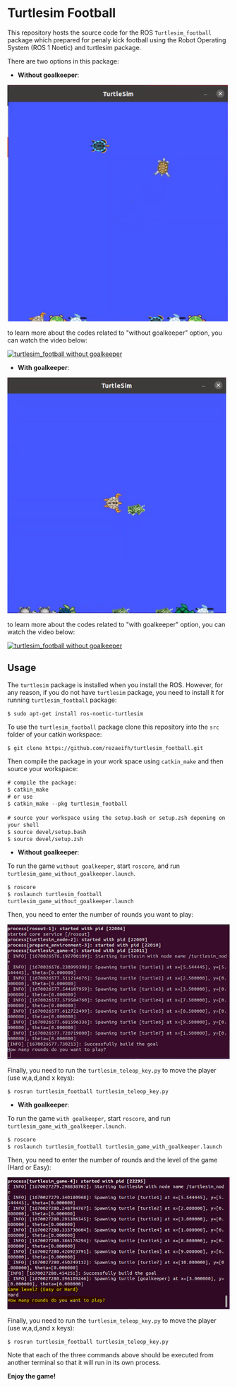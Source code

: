 # Turtlesim Football

This repository hosts the source code for the ROS `Turtlesim_football` package which prepared for penaly kick football using the Robot Operating System (ROS 1 Noetic) and turtlesim package.

There are two options in this package:
- **Without goalkeeper**:

![Short Game Play](docs/without_goalkeeper_demo.gif)

to learn more about the codes related to "without goalkeeper" option, you can watch the video below:

[![turtlesim_football without goalkeeper](https://img.youtube.com/vi/w-5_SKlBvhw/0.jpg)](https://youtu.be/w-5_SKlBvhw)

- **With goalkeeper**:

![Short Game Play](docs/with_goalkeeper_demo.gif)

to learn more about the codes related to "with goalkeeper" option, you can watch the video below:

[![turtlesim_football without goalkeeper](https://img.youtube.com/vi/se4f_wFxhCM/0.jpg)](https://youtu.be/se4f_wFxhCM)

## Usage
The `turtlesim` package is installed when you install the ROS. However, for any reason, if you do not have `turtlesim` package, you need to install it for running `turtlesim_football` package:

```console
$ sudo apt-get install ros-noetic-turtlesim
```

To use the `turtlesim_football` package clone this repository into the `src` folder of your catkin workspace:

```console
$ git clone https://github.com/rezaeifh/turtlesim_football.git
```

Then compile the package in your work space using `catkin_make` and then source your workspace:

```console
# compile the package:
$ catkin_make
# or use
$ catkin_make --pkg turtlesim_football

# source your workspace using the setup.bash or setup.zsh depening on your shell
$ source devel/setup.bash
$ source devel/setup.zsh
```
- **Without goalkeeper**:

To run the game `without goalkeeper`, start `roscore`, and run  `turtlesim_game_without_goalkeeper.launch`.

```console
$ roscore
$ roslaunch turtlesim_football turtlesim_game_without_goalkeeper.launch
```

Then, you need to enter the number of rounds you want to play:

![input](docs/input_without.PNG)

Finally, you need to run the `turtlesim_teleop_key.py` to move the player (use w,a,d,and x keys):

```console
$ rosrun turtlesim_football turtlesim_teleop_key.py
```

- **With goalkeeper**:

To run the game `with goalkeeper`, start `roscore`, and run  `turtlesim_game_with_goalkeeper.launch`.

```console
$ roscore
$ roslaunch turtlesim_football turtlesim_game_with_goalkeeper.launch
```

Then, you need to enter the number of rounds and the level of the game (Hard or Easy):

![input](docs/input_with.PNG)

Finally, you need to run the `turtlesim_teleop_key.py` to move the player (use w,a,d,and x keys):

```console
$ rosrun turtlesim_football turtlesim_teleop_key.py
```

Note that each of the three commands above should be executed from another terminal so that it will run in its own process.

**Enjoy the game!**



